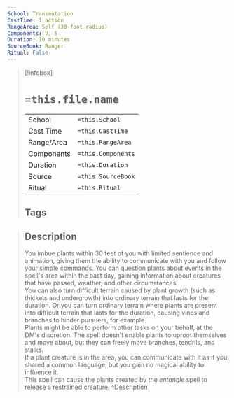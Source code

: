 ```yaml
---
School: Transmutation
CastTime: 1 action
RangeArea: Self (30-foot radius)
Components: V, S
Duration: 10 minutes
SourceBook: Ranger
Ritual: False
---
```

> [!infobox]
>
> # `=this.file.name`
> |            |                    |
> | ---------- | ------------------ |
> | School     | `=this.School`     |
> | Cast Time  | `=this.CastTime`   |
> | Range/Area | `=this.RangeArea`  |
> | Components | `=this.Components` |
> | Duration   | `=this.Duration`   |
> | Source     | `=this.SourceBook` |
> | Ritual     | `=this.Ritual`     |
>## Tags
>

> ## Description
> You imbue plants within 30 feet of you with limited sentience and animation, giving them the ability to communicate with you and follow your simple commands. You can question plants about events in the spell's area within the past day, gaining information about creatures that have passed, weather, and other circumstances.<br> You can also turn difficult terrain caused by plant growth (such as thickets and undergrowth) into ordinary terrain that lasts for the duration. Or you can turn ordinary terrain where plants are present into difficult terrain that lasts for the duration, causing vines and branches to hinder pursuers, for example.<br> Plants might be able to perform other tasks on your behalf, at the DM's discretion. The spell doesn't enable plants to uproot themselves and move about, but they can freely move branches, tendrils, and stalks.<br> If a plant creature is in the area, you can communicate with it as if you shared a common language, but you gain no magical ability to influence it.<br> This spell can cause the plants created by the <i>entangle</i> spell to release a restrained creature. 
> ^Description